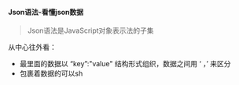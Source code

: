 

#### Json语法-看懂json数据

> Json语法是JavaScript对象表示法的子集

从中心往外看：

* 最里面的数据以 “key”:"value" 结构形式组织，数据之间用 ‘ ，’ 来区分
* 包裹着数据的可以sh